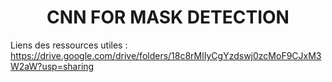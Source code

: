 <h1 align="center">CNN FOR MASK DETECTION</h1>



<p align="center">
  <src="https://github.com/NicolasGffn/Mask_Detection_CNN/blob/main/CNN_Demo.gif" width=400 height=auto>
</p>

Liens des ressources utiles :
https://drive.google.com/drive/folders/18c8rMlIyCgYzdswj0zcMoF9CJxM3W2aW?usp=sharing
